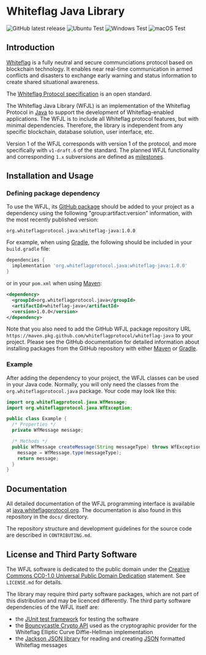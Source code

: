 # Whiteflag Java Library

![GitHub latest release](https://img.shields.io/github/v/release/whiteflagprotocol/whiteflag-java?label=latest&logo=github&sort=semver)
![Ubuntu Test](https://github.com/WhiteflagProtocol/whiteflag-java/workflows/Ubuntu%20Test/badge.svg)
![Windows Test](https://github.com/WhiteflagProtocol/whiteflag-java/workflows/Windows%20Test/badge.svg)
![macOS Test](https://github.com/WhiteflagProtocol/whiteflag-java/workflows/macOS%20Test/badge.svg)

## Introduction

[Whiteflag](https://www.whiteflagprotocol.org) is a fully neutral and
secure communciations protocol based on blockchain technology. It enables
near real-time communication in armed conflicts and disasters to exchange
early warning and status information to create shared situational awareness.

The [Whiteflag Protocol specification](https://standard.whiteflagprotocol.org)
is an open standard.

The Whiteflag Java Library (WFJL) is an implementation of the Whiteflag
Protocol in [Java](https://www.java.com/) to support the development of
Whiteflag-enabled applications. The WFJL is to include all Whiteflag protocol
features, but with minimal dependencies. Therefore, the library is independent
from any specific blockchain, database solution, user interface, etc.

Version 1 of the WFJL corresponds with version 1 of the protocol, and more
specifically with `v1-draft.6` of the standard. The planned WFJL functionality
and corresponding `1.x` subversions are defined as [milestones](https://github.com/WhiteflagProtocol/whiteflag-java/milestones).

## Installation and Usage

### Defining package dependency

To use the WFJL, its [GitHub package](https://github.com/WhiteflagProtocol/whiteflag-java/packages)
should be added to your project as a dependency using the following
"group:artifact:version" information, with the most recently published version:

`org.whiteflagprotocol.java:whiteflag-java:1.0.0`

For example, when using [Gradle](https://gradle.org/), the following should be
included in your `build.gradle` file:

```groovy
dependencies {
  implementation 'org.whiteflagprotocol.java:whiteflag-java:1.0.0'
}
```

or in your `pom.xml` when using [Maven](https://maven.apache.org/):

```xml
<dependency>
  <groupId>org.whiteflagprotocol.java</groupId>
  <artifactId>whiteflag-java</artifactId>
  <version>1.0.0</version>
</dependency> 
```

Note that you also need to add the GitHub WFJL package repository URL `https://maven.pkg.github.com/whiteflagprotocol/whiteflag-java`
to your project. Please see the GitHub documentation for detailed information
about installing packages from the GitHub repository with either
[Maven](https://docs.github.com/en/packages/guides/configuring-apache-maven-for-use-with-github-packages#installing-a-package)
or [Gradle](https://docs.github.com/en/packages/guides/configuring-gradle-for-use-with-github-packages#installing-a-package).

### Example

After adding the dependency to your project, the WFJL classes can be used
in your Java code. Normally, you will only need the classes from the
`org.whiteflagprotocol.java` package. Your code may look like this:

```java
import org.whiteflagprotocol.java.WfMessage;
import org.whiteflagprotocol.java.WfException;

public class Example {
  /* Properties */
  private WfMessage message;

  /* Methods */
  public WfMessage createMessage(String messageType) throws WfException {
    message = WfMessage.type(messageType);
    return message;
  }
}
```

## Documentation

All detailed documentation of the WFJL programming interface is available at
[java.whiteflagprotocol.org](https://java.whiteflagprotocol.org/). The
documentation is also found in this repository in the `docs/` directory.

The repository structure and development guidelines for the source code are
described in `CONTRIBUTING.md`.

## License and Third Party Software

The WFJL software is dedicated to the public domain under the
[Creative Commons CC0-1.0 Universal Public Domain Dedication](http://creativecommons.org/publicdomain/zero/1.0/)
statement. See `LICENSE.md` for details.

The library may require third party software packages, which are not part of
this distribution and may be licenced differently. The third party software
dependencies of the WFJL itself are:

* the [JUnit test framework](https://junit.org/) for testing the software
* the [Bouncycastle Crypto API](https://bouncycastle.org/) used as the cryptographic provider for the Whiteflag Elliptic Curve Diffie-Hellman implementation
* the [Jackson JSON library](https://github.com/FasterXML/jackson) for reading and creating [JSON](https://en.wikipedia.org/wiki/JSON) formatted Whiteflag messages
